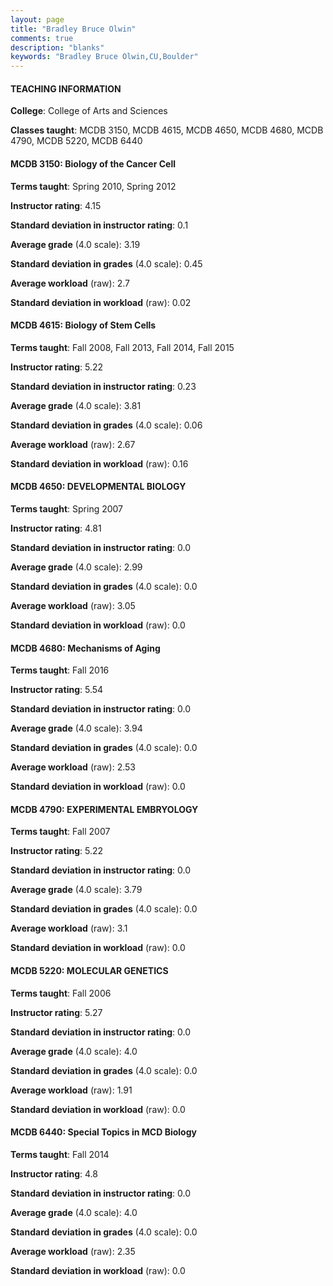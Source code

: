 ```yaml
---
layout: page
title: "Bradley Bruce Olwin" 
comments: true
description: "blanks"
keywords: "Bradley Bruce Olwin,CU,Boulder"
---
```

<head>
<script src="https://ajax.googleapis.com/ajax/libs/jquery/2.1.3/jquery.min.js"></script>
<script src="https://dl.dropboxusercontent.com/s/pc42nxpaw1ea4o9/highcharts.js?dl=0"></script>
<!-- <script src="../assets/js/highcharts.js"></script> -->
<style type="text/css">@font-face {
	font-family: "Bebas Neue";
	src: url(https://www.filehosting.org/file/details/544349/BebasNeue Regular.otf) format("opentype");
	}
	h1.Bebas { 
		font-family: "Bebas Neue", Verdana, Tahoma;
	}
</style>
</head>
	   
#### TEACHING INFORMATION

**College**: College of Arts and Sciences

**Classes taught**: MCDB 3150, MCDB 4615, MCDB 4650, MCDB 4680, MCDB 4790, MCDB 5220, MCDB 6440

#### MCDB 3150: Biology of the Cancer Cell

**Terms taught**: Spring 2010, Spring 2012

**Instructor rating**: 4.15

**Standard deviation in instructor rating**: 0.1

**Average grade** (4.0 scale): 3.19

**Standard deviation in grades** (4.0 scale): 0.45

**Average workload** (raw): 2.7

**Standard deviation in workload** (raw): 0.02

#### MCDB 4615: Biology of Stem Cells

**Terms taught**: Fall 2008, Fall 2013, Fall 2014, Fall 2015

**Instructor rating**: 5.22

**Standard deviation in instructor rating**: 0.23

**Average grade** (4.0 scale): 3.81

**Standard deviation in grades** (4.0 scale): 0.06

**Average workload** (raw): 2.67

**Standard deviation in workload** (raw): 0.16

#### MCDB 4650: DEVELOPMENTAL BIOLOGY

**Terms taught**: Spring 2007

**Instructor rating**: 4.81

**Standard deviation in instructor rating**: 0.0

**Average grade** (4.0 scale): 2.99

**Standard deviation in grades** (4.0 scale): 0.0

**Average workload** (raw): 3.05

**Standard deviation in workload** (raw): 0.0

#### MCDB 4680: Mechanisms of Aging

**Terms taught**: Fall 2016

**Instructor rating**: 5.54

**Standard deviation in instructor rating**: 0.0

**Average grade** (4.0 scale): 3.94

**Standard deviation in grades** (4.0 scale): 0.0

**Average workload** (raw): 2.53

**Standard deviation in workload** (raw): 0.0

#### MCDB 4790: EXPERIMENTAL EMBRYOLOGY

**Terms taught**: Fall 2007

**Instructor rating**: 5.22

**Standard deviation in instructor rating**: 0.0

**Average grade** (4.0 scale): 3.79

**Standard deviation in grades** (4.0 scale): 0.0

**Average workload** (raw): 3.1

**Standard deviation in workload** (raw): 0.0

#### MCDB 5220: MOLECULAR GENETICS

**Terms taught**: Fall 2006

**Instructor rating**: 5.27

**Standard deviation in instructor rating**: 0.0

**Average grade** (4.0 scale): 4.0

**Standard deviation in grades** (4.0 scale): 0.0

**Average workload** (raw): 1.91

**Standard deviation in workload** (raw): 0.0

#### MCDB 6440: Special Topics in MCD Biology

**Terms taught**: Fall 2014

**Instructor rating**: 4.8

**Standard deviation in instructor rating**: 0.0

**Average grade** (4.0 scale): 4.0

**Standard deviation in grades** (4.0 scale): 0.0

**Average workload** (raw): 2.35

**Standard deviation in workload** (raw): 0.0

